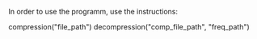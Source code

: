 In order to use the programm, use the instructions:

compression("file_path")
decompression("comp_file_path", "freq_path")

